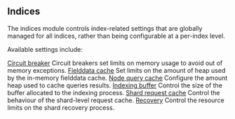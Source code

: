 ## Indices

The indices module controls index-related settings that are globally managed for all indices, rather than being configurable at a per-index level.

Available settings include:

[Circuit breaker](circuit-breaker.html "Circuit Breaker")
     Circuit breakers set limits on memory usage to avoid out of memory exceptions. 
[Fielddata cache](modules-fielddata.html "Fielddata")
     Set limits on the amount of heap used by the in-memory fielddata cache. 
[Node query cache](query-cache.html "Node Query Cache")
     Configure the amount heap used to cache queries results. 
[Indexing buffer](indexing-buffer.html "Indexing Buffer")
     Control the size of the buffer allocated to the indexing process. 
[Shard request cache](shard-request-cache.html "Shard request cache")
     Control the behaviour of the shard-level request cache. 
[Recovery](recovery.html "Indices Recovery")
     Control the resource limits on the shard recovery process. 
